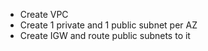 - Create VPC
- Create 1 private and 1 public subnet per AZ
- Create IGW and route public subnets to it